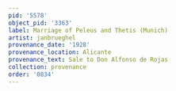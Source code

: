 ```yaml
---
pid: '5578'
object_pid: '3363'
label: Marriage of Peleus and Thetis (Munich)
artist: janbrueghel
provenance_date: '1928'
provenance_location: Alicante
provenance_text: Sale to Don Alfonso de Rojas
collection: provenance
order: '0834'
---
```

